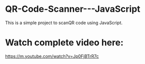 # QR-Code-Scanner---JavaScript
This is a simple project to scanQR code using JavaScript.

# Watch complete video here:
https://m.youtube.com/watch?v=Jp0FjBTrR7c
